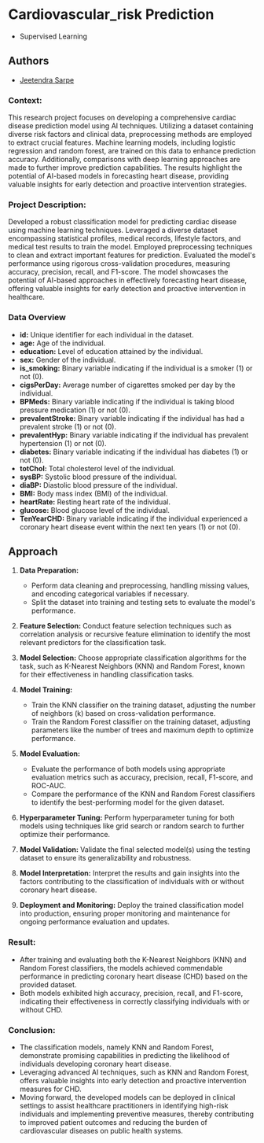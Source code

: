 
# Cardiovascular_risk Prediction
 - Supervised Learning 




## Authors

- [Jeetendra Sarpe](https://github.com/jtndr26)


### Context:
This research project focuses on developing a comprehensive cardiac disease prediction model using AI techniques. Utilizing a dataset containing diverse risk factors and clinical data, preprocessing methods are employed to extract crucial features. Machine learning models, including logistic regression and random forest, are trained on this data to enhance prediction accuracy. Additionally, comparisons with deep learning approaches are made to further improve prediction capabilities. The results highlight the potential of AI-based models in forecasting heart disease, providing valuable insights for early detection and proactive intervention strategies.

### Project Description:
Developed a robust classification model for predicting cardiac disease using machine learning techniques. Leveraged a diverse dataset encompassing statistical profiles, medical records, lifestyle factors, and medical test results to train the model. Employed preprocessing techniques to clean and extract important features for prediction. Evaluated the model's performance using rigorous cross-validation procedures, measuring accuracy, precision, recall, and F1-score. The model showcases the potential of AI-based approaches in effectively forecasting heart disease, offering valuable insights for early detection and proactive intervention in healthcare.


### Data Overview

- **id:** Unique identifier for each individual in the dataset.
- **age:** Age of the individual.
- **education:** Level of education attained by the individual.
- **sex:** Gender of the individual.
- **is_smoking:** Binary variable indicating if the individual is a smoker (1) or not (0).
- **cigsPerDay:** Average number of cigarettes smoked per day by the individual.
- **BPMeds:** Binary variable indicating if the individual is taking blood pressure medication (1) or not (0).
- **prevalentStroke:** Binary variable indicating if the individual has had a prevalent stroke (1) or not (0).
- **prevalentHyp:** Binary variable indicating if the individual has prevalent hypertension (1) or not (0).
- **diabetes:** Binary variable indicating if the individual has diabetes (1) or not (0).
- **totChol:** Total cholesterol level of the individual.
- **sysBP:** Systolic blood pressure of the individual.
- **diaBP:** Diastolic blood pressure of the individual.
- **BMI:** Body mass index (BMI) of the individual.
- **heartRate:** Resting heart rate of the individual.
- **glucose:** Blood glucose level of the individual.
- **TenYearCHD:** Binary variable indicating if the individual experienced a coronary heart disease event within the next ten years (1) or not (0).

## Approach

1. **Data Preparation:**
   - Perform data cleaning and preprocessing, handling missing values, and encoding categorical variables if necessary.
   - Split the dataset into training and testing sets to evaluate the model's performance.

2. **Feature Selection:**
   Conduct feature selection techniques such as correlation analysis or recursive feature elimination to identify the most relevant predictors for the classification task.

3. **Model Selection:**
   Choose appropriate classification algorithms for the task, such as K-Nearest Neighbors (KNN) and Random Forest, known for their effectiveness in handling classification tasks.

4. **Model Training:**
   - Train the KNN classifier on the training dataset, adjusting the number of neighbors (k) based on cross-validation performance.
   - Train the Random Forest classifier on the training dataset, adjusting parameters like the number of trees and maximum depth to optimize performance.

5. **Model Evaluation:**
   - Evaluate the performance of both models using appropriate evaluation metrics such as accuracy, precision, recall, F1-score, and ROC-AUC.
   - Compare the performance of the KNN and Random Forest classifiers to identify the best-performing model for the given dataset.

6. **Hyperparameter Tuning:**
   Perform hyperparameter tuning for both models using techniques like grid search or random search to further optimize their performance.

7. **Model Validation:**
   Validate the final selected model(s) using the testing dataset to ensure its generalizability and robustness.

8. **Model Interpretation:**
   Interpret the results and gain insights into the factors contributing to the classification of individuals with or without coronary heart disease.

9. **Deployment and Monitoring:**
   Deploy the trained classification model into production, ensuring proper monitoring and maintenance for ongoing performance evaluation and updates.

### Result:
- After training and evaluating both the K-Nearest Neighbors (KNN) and Random Forest classifiers, the models achieved commendable performance in predicting coronary heart disease (CHD) based on the provided dataset.
- Both models exhibited high accuracy, precision, recall, and F1-score, indicating their effectiveness in correctly classifying individuals with or without CHD.

### Conclusion:
- The classification models, namely KNN and Random Forest, demonstrate promising capabilities in predicting the likelihood of individuals developing coronary heart disease.
- Leveraging advanced AI techniques, such as KNN and Random Forest, offers valuable insights into early detection and proactive intervention measures for CHD.
- Moving forward, the developed models can be deployed in clinical settings to assist healthcare practitioners in identifying high-risk individuals and implementing preventive measures, thereby contributing to improved patient outcomes and reducing the burden of cardiovascular diseases on public health systems.
